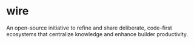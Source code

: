 # wire
An open-source initiative to refine and share deliberate, code-first ecosystems that centralize knowledge and enhance builder productivity.
